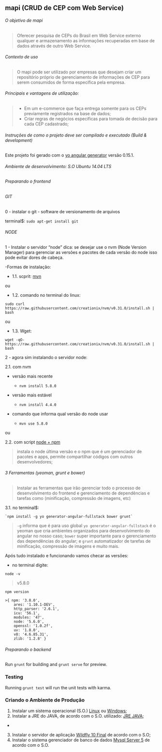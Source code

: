 ## mapi (CRUD de CEP com Web Service)

###### O objetivo de mapi 

> Oferecer pesquisa de CEPs do Brasil em Web Service externo qualquer e armazenamento as informações recuperadas em base de dados através de outro Web Service. 

######  Contexto de uso

>O mapi pode ser utilizado por empresas que desejam criar um repositório próprio de gerenciamento de informações de CEP para serem consumidos de forma específica pela empresa.

###### Principais e vantagens de utilização: 

> - Em um e-commerce que faça entrega somente para os CEPs previamente registrados na base de dados;
> - Criar regras de negócios específicas para tomada de decisão para cada CEP cadastrado;

###### Instruções de como o projeto deve ser compilado e executado (Build & development)

Este projeto foi gerado com o [yo angular generator](https://github.com/yeoman/generator-angular) 
versão 0.15.1. 

###### Ambiente de desenvolvimento: S.O Ubuntu 14.04 LTS

###### Preparando o frontend

###### GIT

0 - instalar o git - software de versionamento de arquivos

terminal$: `sudo apt-get install git`

###### NODE

1 - Instalar o servidor “node” dica: se desejar use o nvm (Node Version Manager) para gerenciar as versões e pacotes de cada versão do node isso pode evitar dores de cabeça.

-Formas de instalação:

- 1.1. scprit: [mvn](https://github.com/supinet/mapi/blob/master/ambientes/desenvolvimento/nvm-install.sh)

ou

- 1.2. comando no terminal do linux: 

`sudo curl https://raw.githubusercontent.com/creationix/nvm/v0.31.0/install.sh | bash`

ou 

- 1.3. Wget:

`wget -qO- https://raw.githubusercontent.com/creationix/nvm/v0.31.0/install.sh | bash`

2 - agora sim instalando o servidor node:

2.1. com nvm

- versão mais recente

	* `nvm install 5.8.0`
	
- versão mais estável

	* `nvm install 4.4.0`

- comando que informa qual versão do node usar

	* `mvn use 5.8.0`

ou

2.2. com script [node + npm](https://github.com/supinet/mapi/blob/master/ambientes/desenvolvimento/node-npm-install.sh) 

>instala o node última versão e o npm que é um gerenciador de pacotes e apps, permite compartilhar códigos com outros desenvolvedores;


###### 3 Ferramentas (yeoman, grunt e bower)

>Instalar as ferramentas que irão gerenciar todo o processo de desenvolvimento do frontend e gerenciamento de dependências e tarefas como (minificação, compressão de imagens, etc)

3.1. no terminal$: 

	`npm install -g yo generator-angular-fullstack bower grunt`

>`-g` informa que é para uso global
>`yo generator-angular-fullstack` é o yeoman que cria ambientes organizados para desenvolvimento do angular no nosso caso;
>`bower` super importante para o gerenciamento das dependências do angular; e
>`grunt` automatizador de tarefas de minificação, compressão de imagens e muito mais.

Após tudo instalado e funcionando vamos checar as versões:

- no terminal digite: 

`node -v`

> v5.8.0

`npm version`

	>{ npm: '3.8.0',
		ares: '1.10.1-DEV',
		http_parser: '2.6.1',
		icu: '56.1',
		modules: '47',
		node: '5.6.0',
		openssl: '1.0.2f',
		uv: '1.8.0',
		v8: '4.6.85.31',
		zlib: '1.2.8' }



###### Preparando o backend


Run `grunt` for building and `grunt serve` for preview. 

### Testing 

Running `grunt test` will run the unit tests with karma. 

### Criando o Ambiente de Produção
1. Instalar um sistema operacional (S.O.) [Linux](https://www.debian.org/distrib/) ou [Windows](https://www.microsoft.com/pt-br/download/confirmation.aspx?id=5842);
2. Instalar a JRE do JAVA, de acordo com o S.O. utilizado: [JRE JAVA](http://www.java.com/pt_BR/download/manual.jsp);
* 
3. Instalar o servidor de aplicação [Wildfly 10 Final](http://wildfly.org/downloads/) de acordo com o S.O;
4. Instalar o sistema gerenciador de banco de dados [Mysql Server 5](http://dev.mysql.com/downloads/mysql/) de acordo com o S.O.